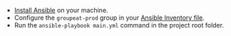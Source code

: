  - [Install Ansible](http://docs.ansible.com/intro_installation.html) on your machine.
 - Configure the `groupeat-prod` group in your [Ansible Inventory file](http://docs.ansible.com/intro_inventory.html).
 - Run the `ansible-playbook main.yml` command in the project root folder.
